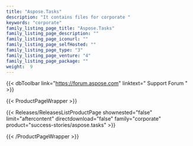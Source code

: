 ```yaml
---
title: "Aspose.Tasks"
description: "It contains files for corporate "
keywords: "corporate"
family_listing_page_title: "Aspose.Tasks"
family_listing_page_description: ""
family_listing_page_iconurl: ""
family_listing_page_selfHosted: ""
family_listing_page_type: "3"
family_listing_page_venture: "4"
family_listing_page_package: ""
weight:  9
---
```


{{< dbToolbar link="https://forum.aspose.com" linktext=" Support Forum " >}}


{{< ProductPageWrapper >}}

<!-- ReleasesListProductPage-->
 <!--   {{< Releases/ReleasesListProductPage shownested="false"  limit="beforecontent" directdownload="false" family="corporate" product="success-stories/aspose.tasks" >}} -->
<!-- /ReleasesListProductPage-->

<!-- ProductPageContent-->


<!-- /ProductPageContent-->



<!-- ReleasesListProductPage-->
   {{< Releases/ReleasesListProductPage shownested="false"  limit="aftercontent" directdownload="false" family="corporate" product="success-stories/aspose.tasks" >}}
<!-- /ReleasesListProductPage-->

{{< /ProductPageWrapper >}}

